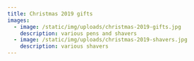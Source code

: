 ```yaml
---
title: Christmas 2019 gifts
images:
  - image: /static/img/uploads/christmas-2019-gifts.jpg
    description: various pens and shavers
  - image: /static/img/uploads/christmas-2019-shavers.jpg
    description: various shavers
---
```

